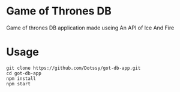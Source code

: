 # Game of Thrones DB
Game of thrones DB application made useing An API of Ice And Fire

# Usage
```
git clone https://github.com/Dotssy/got-db-app.git
cd got-db-app
npm install
npm start
```

